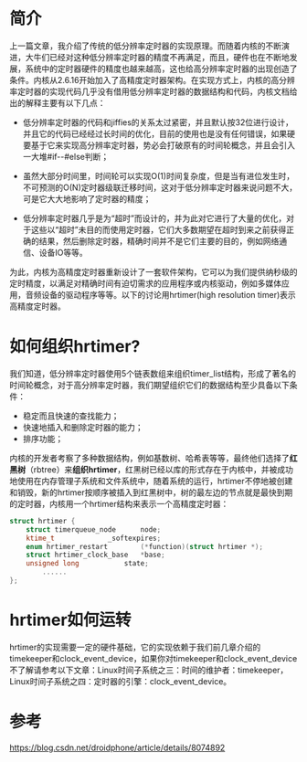 
# 简介

上一篇文章，我介绍了传统的低分辨率定时器的实现原理。而随着内核的不断演进，大牛们已经对这种低分辨率定时器的精度不再满足，而且，硬件也在不断地发展，系统中的定时器硬件的精度也越来越高，这也给高分辨率定时器的出现创造了条件。内核从2.6.16开始加入了高精度定时器架构。在实现方式上，内核的高分辨率定时器的实现代码几乎没有借用低分辨率定时器的数据结构和代码，内核文档给出的解释主要有以下几点：

* 低分辨率定时器的代码和jiffies的关系太过紧密，并且默认按32位进行设计，并且它的代码已经经过长时间的优化，目前的使用也是没有任何错误，如果硬要基于它来实现高分辨率定时器，势必会打破原有的时间轮概念，并且会引入一大堆#if--#else判断；

* 虽然大部分时间里，时间轮可以实现O(1)时间复杂度，但是当有进位发生时，不可预测的O(N)定时器级联迁移时间，这对于低分辨率定时器来说问题不大，可是它大大地影响了定时器的精度；

* 低分辨率定时器几乎是为“超时”而设计的，并为此对它进行了大量的优化，对于这些以“超时”未目的而使用定时器，它们大多数期望在超时到来之前获得正确的结果，然后删除定时器，精确时间并不是它们主要的目的，例如网络通信、设备IO等等。

为此，内核为高精度定时器重新设计了一套软件架构，它可以为我们提供纳秒级的定时精度，以满足对精确时间有迫切需求的应用程序或内核驱动，例如多媒体应用，音频设备的驱动程序等等。以下的讨论用hrtimer(high resolution timer)表示高精度定时器。

# 如何组织hrtimer?

我们知道，低分辨率定时器使用5个链表数组来组织timer_list结构，形成了著名的时间轮概念，对于高分辨率定时器，我们期望组织它们的数据结构至少具备以下条件：

* 稳定而且快速的查找能力；
* 快速地插入和删除定时器的能力；
* 排序功能；

内核的开发者考察了多种数据结构，例如基数树、哈希表等等，最终他们选择了**红黑树**（rbtree）来**组织hrtimer**，红黑树已经以库的形式存在于内核中，并被成功地使用在内存管理子系统和文件系统中，随着系统的运行，hrtimer不停地被创建和销毁，新的hrtimer按顺序被插入到红黑树中，树的最左边的节点就是最快到期的定时器，内核用一个hrtimer结构来表示一个高精度定时器：

```cpp
struct hrtimer {
	struct timerqueue_node		node;
	ktime_t				_softexpires;
	enum hrtimer_restart		(*function)(struct hrtimer *);
	struct hrtimer_clock_base	*base;
	unsigned long			state;
        ......
};
```


# hrtimer如何运转

hrtimer的实现需要一定的硬件基础，它的实现依赖于我们前几章介绍的timekeeper和clock_event_device，如果你对timekeeper和clock_event_device不了解请参考以下文章：Linux时间子系统之三：时间的维护者：timekeeper，Linux时间子系统之四：定时器的引擎：clock_event_device。



# 参考

https://blog.csdn.net/droidphone/article/details/8074892
